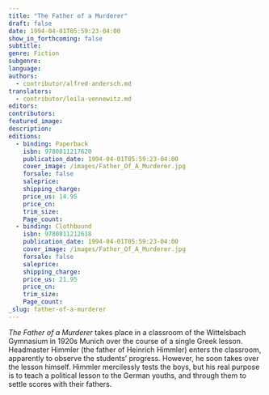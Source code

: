 ```yaml
---
title: "The Father of a Murderer"
draft: false
date: 1994-04-01T05:59:23-04:00
show_in_forthcoming: false
subtitle:
genre: Fiction
subgenre:
language:
authors:
  - contributor/alfred-andersch.md
translators:
  - contributor/leila-vennewitz.md
editors:
contributors:
featured_image:
description:
editions:
  - binding: Paperback
    isbn: 9780811217620
    publication_date: 1994-04-01T05:59:23-04:00
    cover_image: /images/Father_Of_A_Murderer.jpg
    forsale: false
    saleprice:
    shipping_charge:
    price_us: 14.95
    price_cn:
    trim_size:
    Page_count:
  - binding: Clothbound
    isbn: 9780811212618
    publication_date: 1994-04-01T05:59:23-04:00
    cover_image: /images/Father_Of_A_Murderer.jpg
    forsale: false
    saleprice:
    shipping_charge:
    price_us: 21.95
    price_cn:
    trim_size:
    Page_count:
_slug: father-of-a-murderer
---
```


_The Father of a Murderer_ takes place in a classroom of the Wittelsbach Gymnasium in 1920s Munich over the course of a single Greek lesson. Headmaster Himmler (the father of Heinrich Himmler) enters the classroom, apparently to observe the students’ progress. However, he soon takes over the lesson himself. Himmler mercilessly tests the boys, but his real purpose is to teach a political lesson to the German youths, and through them to settle scores with their fathers.


